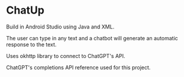 # ChatUp
Build in Android Studio using Java and XML. 

The user can type in any text and a chatbot will generate an automatic response to the text. 

Uses okhttp library to connect to ChatGPT's API. 

ChatGPT's completions API reference used for this project. 

